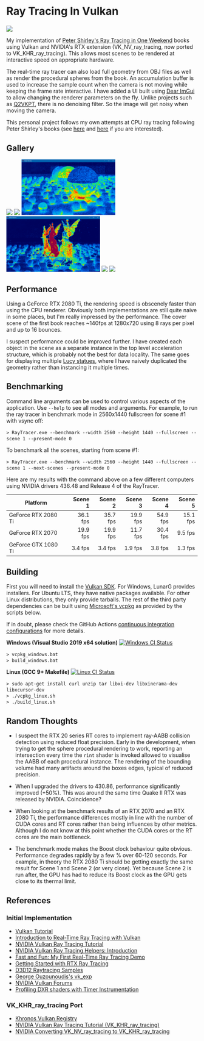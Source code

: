 # Ray Tracing In Vulkan

<img align="center" src="https://github.com/GPSnoopy/RayTracingInVulkan/blob/master/gallery/LucySettings.jpg">

My implementation of [Peter Shirley's Ray Tracing in One Weekend](https://github.com/RayTracing/raytracing.github.io) books using Vulkan and NVIDIA's RTX extension (VK_NV_ray_tracing, now ported to VK_KHR_ray_tracing). This allows most scenes to be rendered at interactive speed on appropriate hardware.

The real-time ray tracer can also load full geometry from OBJ files as well as render the procedural spheres from the book. An accumulation buffer is used to increase the sample count when the camera is not moving while keeping the frame rate interactive. I have added a UI built using [Dear ImGui](https://github.com/ocornut/imgui) to allow changing the renderer parameters on the fly. Unlike projects such as [Q2VKPT](http://brechpunkt.de/q2vkpt/), there is no denoising filter. So the image will get noisy when moving the camera.

This personal project follows my own attempts at CPU ray tracing following Peter Shirley's books (see [here](https://github.com/GPSnoopy/RayTracingInOneWeekend) and [here](https://github.com/GPSnoopy/RayTracingTheNextWeek) if you are interested).

## Gallery

<img src="https://github.com/GPSnoopy/RayTracingInVulkan/blob/master/gallery/OneWeekend.jpg" width="49%"></img> <img src="https://github.com/GPSnoopy/RayTracingInVulkan/blob/master/gallery/Planets.jpg" width="49%"></img> <img src="https://github.com/GPSnoopy/RayTracingInVulkan/blob/master/gallery/Heatmap.png" width="49%"></img> <img src="https://github.com/GPSnoopy/RayTracingInVulkan/blob/master/gallery/LucyHeatmap.png" width="49%"></img> <img src="https://github.com/GPSnoopy/RayTracingInVulkan/blob/master/gallery/CornellBox.jpg" width="49%"></img> <img src="https://github.com/GPSnoopy/RayTracingInVulkan/blob/master/gallery/CornellBoxLucy.jpg" width="49%"></img>

## Performance

Using a GeForce RTX 2080 Ti, the rendering speed is obscenely faster than using the CPU renderer. Obviously both implementations are still quite naive in some places, but I'm really impressed by the performance. The cover scene of the first book reaches ~140fps at 1280x720 using 8 rays per pixel and up to 16 bounces.

I suspect performance could be improved further. I have created each object in the scene as a separate instance in the top level acceleration structure, which is probably not the best for data locality. The same goes for displaying multiple [Lucy statues](http://graphics.stanford.edu/data/3Dscanrep/), where I have naively duplicated the geometry rather than instancing it multiple times.

## Benchmarking

Command line arguments can be used to control various aspects of the application. Use `--help` to see all modes and arguments. For example, to run the ray tracer in benchmark mode in 2560x1440 fullscreen for scene #1 with vsync off:
```
> RayTracer.exe --benchmark --width 2560 --height 1440 --fullscreen --scene 1 --present-mode 0
```
To benchmark all the scenes, starting from scene #1:
```
> RayTracer.exe --benchmark --width 2560 --height 1440 --fullscreen --scene 1 --next-scenes --present-mode 0
```
Here are my results with the command above on a few different computers using NVIDIA drivers 436.48 and Release 4 of the RayTracer.

| Platform | Scene 1 | Scene 2 | Scene 3 | Scene 4 | Scene 5 |
| --- | ---: | ---: | ---: | ---: | ---: |
| GeForce RTX 2080 Ti | 36.1 fps | 35.7 fps | 19.9 fps | 54.9 fps | 15.1 fps |
| GeForce RTX 2070 | 19.9 fps | 19.9 fps | 11.7 fps | 30.4 fps | 9.5 fps |
| GeForce GTX 1080 Ti | 3.4 fps | 3.4 fps | 1.9 fps | 3.8 fps | 1.3 fps |

## Building

First you will need to install the [Vulkan SDK](https://vulkan.lunarg.com/sdk/home). For Windows, LunarG provides installers. For Ubuntu LTS, they have native packages available. For other Linux distributions, they only provide tarballs. The rest of the third party dependencies can be built using [Microsoft's vcpkg](https://github.com/Microsoft/vcpkg) as provided by the scripts below.

If in doubt, please check the GitHub Actions [continuous integration configurations](.github/workflows) for more details.

**Windows (Visual Studio 2019 x64 solution)** [![Windows CI Status](https://github.com/GPSnoopy/RayTracingInVulkan/workflows/Windows%20CI/badge.svg)](https://github.com/GPSnoopy/RayTracingInVulkan/actions?query=workflow%3A%22Windows+CI%22)
```
> vcpkg_windows.bat
> build_windows.bat
```
**Linux (GCC 9+ Makefile)** [![Linux CI Status](https://github.com/GPSnoopy/RayTracingInVulkan/workflows/Linux%20CI/badge.svg)](https://github.com/GPSnoopy/RayTracingInVulkan/actions?query=workflow%3A%22Linux+CI%22)
```
> sudo apt-get install curl unzip tar libxi-dev libxinerama-dev libxcursor-dev
> ./vcpkg_linux.sh
> ./build_linux.sh
```

## Random Thoughts

- I suspect the RTX 20 series RT cores to implement ray-AABB collision detection using reduced float precision. Early in the development, when trying to get the sphere procedural rendering to work, reporting an intersection every time the `rint` shader is invoked allowed to visualise the AABB of each procedural instance. The rendering of the bounding volume had many artifacts around the boxes edges, typical of reduced precision.

- When I upgraded the drivers to 430.86, performance significantly improved (+50%). This was around the same time Quake II RTX was released by NVIDIA. Coincidence?

- When looking at the benchmark results of an RTX 2070 and an RTX 2080 Ti, the performance differences mostly in line with the number of CUDA cores and RT cores rather than being influences by other metrics. Although I do not know at this point whether the CUDA cores or the RT cores are the main bottleneck.

- The benchmark mode makes the Boost clock behaviour quite obvious. Performance degrades rapidly by a few % over 60-120 seconds. For example, in theory the RTX 2080 Ti should be getting exactly the same result for Scene 1 and Scene 2 (or very close). Yet because Scene 2 is run after, the GPU has had to reduce its Boost clock as the GPU gets close to its thermal limit.


## References

### Initial Implementation

* [Vulkan Tutorial](https://vulkan-tutorial.com/)
* [Introduction to Real-Time Ray Tracing with Vulkan](https://devblogs.nvidia.com/vulkan-raytracing)
* [NVIDIA Vulkan Ray Tracing Tutorial](https://developer.nvidia.com/rtx/raytracing/vkray)
* [NVIDIA Vulkan Ray Tracing Helpers: Introduction](https://developer.nvidia.com/rtx/raytracing/vkray_helpers)
* [Fast and Fun: My First Real-Time Ray Tracing Demo](https://devblogs.nvidia.com/my-first-ray-tracing-demo/)
* [Getting Started with RTX Ray Tracing](https://github.com/NVIDIAGameWorks/GettingStartedWithRTXRayTracing)
* [D3D12 Raytracing Samples](https://github.com/Microsoft/DirectX-Graphics-Samples/tree/master/Samples/Desktop/D3D12Raytracing)
* [George Ouzounoudis's vk_exp](https://github.com/georgeouzou/vk_exp)
* [NVIDIA Vulkan Forums](https://devtalk.nvidia.com/default/board/166/vulkan)
* [Profiling DXR shaders with Timer Instrumentation](https://www.reddit.com/r/vulkan/comments/hhyeyj/profiling_dxr_shaders_with_timer_instrumentation/)

### VK_KHR_ray_tracing Port

* [Khronos Vulkan Registry](https://www.khronos.org/registry/vulkan/)
* [NVIDIA Vulkan Ray Tracing Tutorial (VK_KHR_ray_tracing)](https://nvpro-samples.github.io/vk_raytracing_tutorial_KHR)
* [NVIDIA Converting VK_NV_ray_tracing to VK_KHR_ray_tracing](https://nvpro-samples.github.io/vk_raytracing_tutorial_KHR/NV_to_KHR.md.htm)
